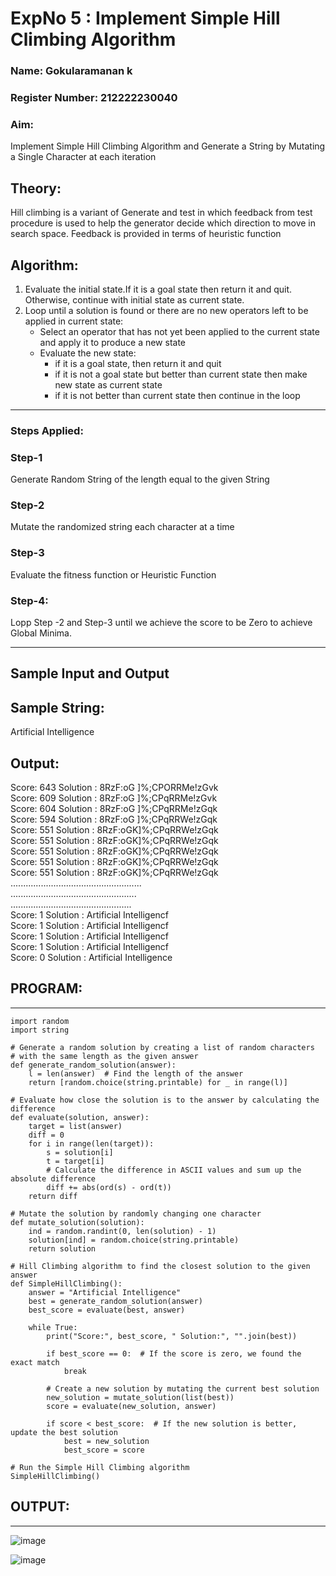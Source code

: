 <h1>ExpNo 5 : Implement Simple Hill Climbing Algorithm</h1> 
<h3>Name: Gokularamanan k           </h3>
<h3>Register Number: 212222230040           </h3>
<H3>Aim:</H3>
<p>Implement Simple Hill Climbing Algorithm and Generate a String by Mutating a Single Character at each iteration </p>
<h2> Theory: </h2>
<p>Hill climbing is a variant of Generate and test in which feedback from test procedure is used to help the generator decide which direction to move in search space.
Feedback is provided in terms of heuristic function
</p>


<h2>Algorithm:</h2>
<p>
<ol>
 <li> Evaluate the initial state.If it is a goal state then return it and quit. Otherwise, continue with initial state as current state.</li> 
<li>Loop until a solution is found or there are no new operators left to be applied in current state:
<ul><li>Select an operator that has not yet been applied to the current state and apply it to produce a new state</li>
<li>Evaluate the new state:
  <ul>
<li>if it is a goal state, then return it and quit</li>
<li>if it is not a goal state but better than current state then make new state as current state</li>
<li>if it is not better than current state then continue in the loop</li>
    </ul>
</li>
</ul>
</li>
</ol>

</p>
<hr>
<h3> Steps Applied:</h3>
<h3>Step-1</h3>
<p> Generate Random String of the length equal to the given String</p>
<h3>Step-2</h3>
<p>Mutate the randomized string each character at a time</p>
<h3>Step-3</h3>
<p> Evaluate the fitness function or Heuristic Function</p>
<h3>Step-4:</h3>
<p> Lopp Step -2 and Step-3  until we achieve the score to be Zero to achieve Global Minima.</p>

<hr>
<h2>Sample Input and Output</h2>
<h2>Sample String:</h2> Artificial Intelligence
<h2>Output:</h2>
Score: 643  Solution :  8RzF:oG ]%;CPORRMe!zGvk<br>
Score: 609  Solution :  8RzF:oG ]%;CPqRRMe!zGvk<br>
Score: 604  Solution :  8RzF:oG ]%;CPqRRMe!zGqk<br>
Score: 594  Solution :  8RzF:oG ]%;CPqRRWe!zGqk<br>
Score: 551  Solution :  8RzF:oGK]%;CPqRRWe!zGqk<br>
Score: 551  Solution :  8RzF:oGK]%;CPqRRWe!zGqk<br>
Score: 551  Solution :  8RzF:oGK]%;CPqRRWe!zGqk<br>
Score: 551  Solution :  8RzF:oGK]%;CPqRRWe!zGqk<br>
Score: 551  Solution :  8RzF:oGK]%;CPqRRWe!zGqk<br>
....................................................<br>
..................................................<br>
................................................<br>
Score: 1  Solution :  Artificial Intelligencf<br>
Score: 1  Solution :  Artificial Intelligencf<br>
Score: 1  Solution :  Artificial Intelligencf<br>
Score: 1  Solution :  Artificial Intelligencf<br>
Score: 0  Solution :  Artificial Intelligence<br>

<h2>PROGRAM:</h2>
<HR>

```
import random
import string

# Generate a random solution by creating a list of random characters
# with the same length as the given answer
def generate_random_solution(answer):
    l = len(answer)  # Find the length of the answer
    return [random.choice(string.printable) for _ in range(l)]

# Evaluate how close the solution is to the answer by calculating the difference
def evaluate(solution, answer):
    target = list(answer)
    diff = 0
    for i in range(len(target)):
        s = solution[i]
        t = target[i]
        # Calculate the difference in ASCII values and sum up the absolute difference
        diff += abs(ord(s) - ord(t))
    return diff

# Mutate the solution by randomly changing one character
def mutate_solution(solution):
    ind = random.randint(0, len(solution) - 1)
    solution[ind] = random.choice(string.printable)
    return solution

# Hill Climbing algorithm to find the closest solution to the given answer
def SimpleHillClimbing():
    answer = "Artificial Intelligence"
    best = generate_random_solution(answer)
    best_score = evaluate(best, answer)
    
    while True:
        print("Score:", best_score, " Solution:", "".join(best))  
        
        if best_score == 0:  # If the score is zero, we found the exact match
            break
        
        # Create a new solution by mutating the current best solution
        new_solution = mutate_solution(list(best))
        score = evaluate(new_solution, answer)   
        
        if score < best_score:  # If the new solution is better, update the best solution
            best = new_solution
            best_score = score

# Run the Simple Hill Climbing algorithm
SimpleHillClimbing()
```

<H2>OUTPUT:</H2>
<HR>

![image](https://github.com/user-attachments/assets/5401a3a5-c1d9-4b1d-b20c-74ec0ed7f391)

![image](https://github.com/user-attachments/assets/c0c88332-00cb-41a7-ad38-2fd405c3233b)



